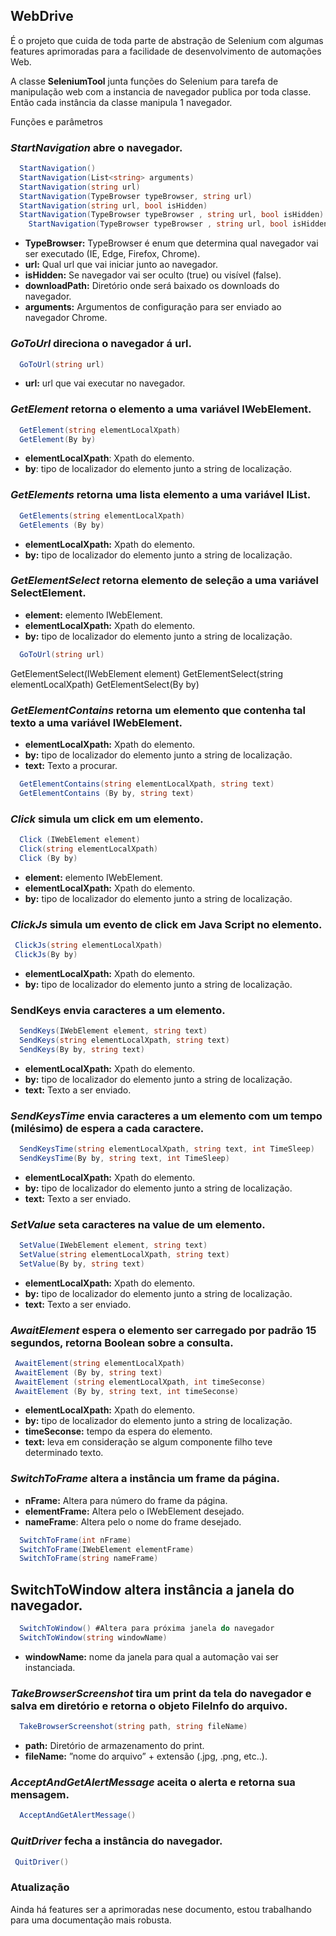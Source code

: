 ## WebDrive

É o projeto que cuida de toda parte de abstração de Selenium com algumas features aprimoradas para a facilidade de desenvolvimento de automações Web.

A classe **SeleniumTool** junta funções do Selenium para tarefa de manipulação web com a instancia de navegador publica por toda classe. Então cada instância da classe manipula 1 navegador.

Funções e parâmetros

### _StartNavigation_ abre o navegador.

```c#
  StartNavigation()
  StartNavigation(List<string> arguments)
  StartNavigation(string url)
  StartNavigation(TypeBrowser typeBrowser, string url)
  StartNavigation(string url, bool isHidden)
  StartNavigation(TypeBrowser typeBrowser , string url, bool isHidden)
	StartNavigation(TypeBrowser typeBrowser , string url, bool isHidden, string downloadPath)
```

- **TypeBrowser:** TypeBrowser é enum que determina qual navegador vai ser executado (IE, Edge, Firefox, Chrome).
- **url:** Qual url que vai iniciar junto ao navegador.
- **isHidden:** Se navegador vai ser oculto (true) ou visível (false).
- **downloadPath:** Diretório onde será baixado os downloads do navegador.
- **arguments:** Argumentos de configuração para ser enviado ao navegador Chrome.

### _GoToUrl_ direciona o navegador á url.

```c#
  GoToUrl(string url)
```

- **url:** url que vai executar no navegador.

### _GetElement_ retorna o elemento a uma variável IWebElement.

```c#
  GetElement(string elementLocalXpath)
  GetElement(By by)
```

- **elementLocalXpath**: Xpath do elemento.
- **by**: tipo de localizador do elemento junto a string de localização.

### _GetElements_ retorna uma lista elemento a uma variável IList<IWebElement>.

```c#
  GetElements(string elementLocalXpath)
  GetElements (By by)
```

- **elementLocalXpath:** Xpath do elemento.
- **by:** tipo de localizador do elemento junto a string de localização.

### _GetElementSelect_ retorna elemento de seleção a uma variável SelectElement.

- **element:** elemento IWebElement.
- **elementLocalXpath:** Xpath do elemento.
- **by:** tipo de localizador do elemento junto a string de localização.

```c#
  GoToUrl(string url)
```

GetElementSelect(IWebElement element)
GetElementSelect(string elementLocalXpath)
GetElementSelect(By by)

### _GetElementContains_ retorna um elemento que contenha tal texto a uma variável IWebElement.

- **elementLocalXpath:** Xpath do elemento.
- **by:** tipo de localizador do elemento junto a string de localização.
- **text:** Texto a procurar.

```c#
  GetElementContains(string elementLocalXpath, string text)
  GetElementContains (By by, string text)
```

### _Click_ simula um click em um elemento.

```c#
  Click (IWebElement element)
  Click(string elementLocalXpath)
  Click (By by)
```

- **element:** elemento IWebElement.
- **elementLocalXpath:** Xpath do elemento.
- **by:** tipo de localizador do elemento junto a string de localização.

### _ClickJs_ simula um evento de click em Java Script no elemento.

```c#
 ClickJs(string elementLocalXpath)
 ClickJs(By by)
```

- **elementLocalXpath:** Xpath do elemento.
- **by:** tipo de localizador do elemento junto a string de localização.

### **SendKeys** envia caracteres a um elemento.

```c#
  SendKeys(IWebElement element, string text)
  SendKeys(string elementLocalXpath, string text)
  SendKeys(By by, string text)
```

- **elementLocalXpath:** Xpath do elemento.
- **by:** tipo de localizador do elemento junto a string de localização.
- **text:** Texto a ser enviado.

### _SendKeysTime_ envia caracteres a um elemento com um tempo (milésimo) de espera a cada caractere.

```c#
  SendKeysTime(string elementLocalXpath, string text, int TimeSleep)
  SendKeysTime(By by, string text, int TimeSleep)
```

- **elementLocalXpath:** Xpath do elemento.
- **by:** tipo de localizador do elemento junto a string de localização.
- **text:** Texto a ser enviado.

### _SetValue_ seta caracteres na value de um elemento.

```c#
  SetValue(IWebElement element, string text)
  SetValue(string elementLocalXpath, string text)
  SetValue(By by, string text)

```

- **elementLocalXpath:** Xpath do elemento.
- **by:** tipo de localizador do elemento junto a string de localização.
- **text:** Texto a ser enviado.

### _AwaitElement_ espera o elemento ser carregado por padrão 15 segundos, retorna Boolean sobre a consulta.

```c#
 AwaitElement(string elementLocalXpath)
 AwaitElement (By by, string text)
 AwaitElement (string elementLocalXpath, int timeSeconse)
 AwaitElement (By by, string text, int timeSeconse)
```

- **elementLocalXpath:** Xpath do elemento.
- **by:** tipo de localizador do elemento junto a string de localização.
- **timeSeconse:** tempo da espera do elemento.
- **text:** leva em consideração se algum componente filho teve determinado texto.

### _SwitchToFrame_ altera a instância um frame da página.

- **nFrame:** Altera para número do frame da página.
- **elementFrame:** Altera pelo o IWebElement desejado.
- **nameFrame**: Altera pelo o nome do frame desejado.

```c#
  SwitchToFrame(int nFrame)
  SwitchToFrame(IWebElement elementFrame)
  SwitchToFrame(string nameFrame)
```

## SwitchToWindow altera instância a janela do navegador.

```c#
  SwitchToWindow() #Altera para próxima janela do navegador
  SwitchToWindow(string windowName)
```

- **windowName:** nome da janela para qual a automação vai ser instanciada.

### _TakeBrowserScreenshot_ tira um print da tela do navegador e salva em diretório e retorna o objeto FileInfo do arquivo.

```c#
  TakeBrowserScreenshot(string path, string fileName)
```

- **path:** Diretório de armazenamento do print.
- **fileName:** ”nome do arquivo” + extensão (.jpg, .png, etc..).

### _AcceptAndGetAlertMessage_ aceita o alerta e retorna sua mensagem.

```c#
  AcceptAndGetAlertMessage()
```

### _QuitDriver_ fecha a instância do navegador.

```c#
 QuitDriver()
```

### Atualização

Ainda há features ser a aprimoradas nese documento, estou trabalhando para uma documentação mais robusta.
